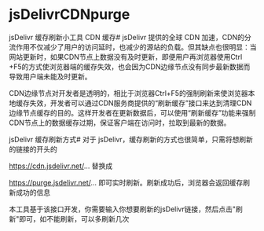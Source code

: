 # jsDelivrCDNpurge
jsDelivr 缓存刷新小工具
CDN 缓存#
jsDelivr 提供的全球 CDN 加速，CDN的分流作用不仅减少了用户的访问延时，也减少的源站的负载。但其缺点也很明显：当网站更新时，如果CDN节点上数据没有及时更新，即便用户再浏览器使用Ctrl +F5的方式使浏览器端的缓存失效，也会因为CDN边缘节点没有同步最新数据而导致用户端未能及时更新。

CDN边缘节点对开发者是透明的，相比于浏览器Ctrl+F5的强制刷新来使浏览器本地缓存失效，开发者可以通过CDN服务商提供的“刷新缓存”接口来达到清理CDN边缘节点缓存的目的。这样开发者在更新数据后，可以使用“刷新缓存”功能来强制CDN节点上的数据缓存过期，保证客户端在访问时，拉取到最新的数据。

jsDelivr 缓存刷新方式#
对于 jsDelivr，缓存刷新的方式也很简单，只需将想刷新的链接的开头的




https://cdn.jsdelivr.net/...
替换成

https://purge.jsdelivr.net/...
即可实时刷新。刷新成功后，浏览器会返回缓存刷新成功的信息

本工具基于该接口开发，你需要输入你想要刷新的jsDelivr链接，然后点击"刷新"即可，如不能刷新，可以多刷新几次






















